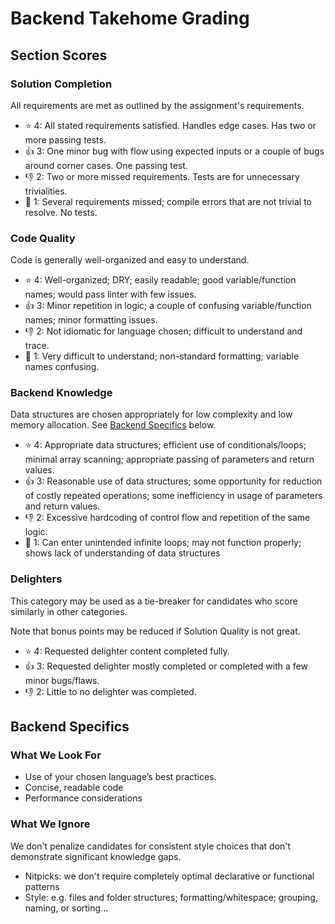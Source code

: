# Backend Takehome Grading

## Section Scores

### Solution Completion

All requirements are met as outlined by the assignment's requirements.

- ⭐ 4: All stated requirements satisfied. Handles edge cases. Has two or more passing tests.
- 👍 3: One minor bug with flow using expected inputs or a couple of bugs around corner cases. One passing test.
- 👎 2: Two or more missed requirements. Tests are for unnecessary trivialities.
- 🛑 1: Several requirements missed; compile errors that are not trivial to resolve. No tests.

### Code Quality

Code is generally well-organized and easy to understand.

- ⭐ 4: Well-organized; DRY; easily readable; good variable/function names; would pass linter with few issues.
- 👍 3: Minor repetition in logic; a couple of confusing variable/function names; minor formatting issues.
- 👎 2: Not idiomatic for language chosen; difficult to understand and trace.
- 🛑 1: Very difficult to understand; non-standard formatting; variable names confusing.

### Backend Knowledge

Data structures are chosen appropriately for low complexity and low memory allocation.
See [Backend Specifics](#backend-specifics) below.

- ⭐ 4: Appropriate data structures; efficient use of conditionals/loops; minimal array scanning; appropriate passing of parameters and return values.
- 👍 3: Reasonable use of data structures; some opportunity for reduction of costly repeated operations; some inefficiency in usage of parameters and return values.
- 👎 2: Excessive hardcoding of control flow and repetition of the same logic.
- 🛑 1: Can enter unintended infinite loops; may not function properly; shows lack of understanding of data structures

### Delighters

This category may be used as a tie-breaker for candidates who score similarly in other categories.

Note that bonus points may be reduced if Solution Quality is not great.

- ⭐️ 4: Requested delighter content completed fully.
- 👍 3: Requested delighter mostly completed or completed with a few minor bugs/flaws.
- 👎 2: Little to no delighter was completed.

## Backend Specifics

### What We Look For

- Use of your chosen language’s best practices.
- Concise, readable code
- Performance considerations

### What We Ignore

We don't penalize candidates for consistent style choices that don't demonstrate significant knowledge gaps.

- Nitpicks: we don't require completely optimal declarative or functional patterns
- Style: e.g. files and folder structures; formatting/whitespace; grouping, naming, or sorting...
